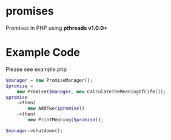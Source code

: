 promises
========

Promises in PHP using **pthreads v1.0.0+**

Example Code
============

Please see example.php

```php
$manager = new PromiseManager();
$promise = 
	new Promise($manager, new CalculateTheMeaningOfLife());
$promise
	->then(
		new AddTwo($promise))
	->then(
		new PrintMeaning($promise));

$manager->shutdown();
```
